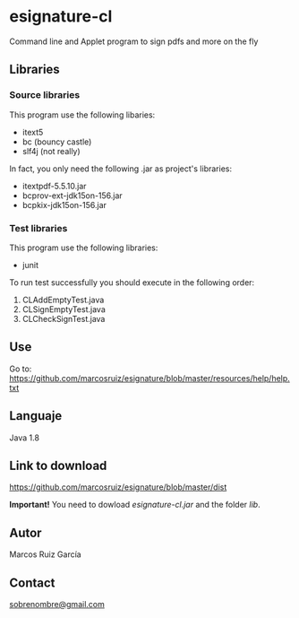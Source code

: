 # esignature-cl

Command line and Applet program to sign pdfs and more on the fly

## Libraries

### Source libraries

This program use the following libaries:

- itext5
- bc (bouncy castle)
- slf4j (not really)

In fact, you only need the following .jar as project's libraries:

- itextpdf-5.5.10.jar
- bcprov-ext-jdk15on-156.jar
- bcpkix-jdk15on-156.jar

### Test libraries

This program use the following libraries:

- junit

To run test successfully you should execute in the following order:

1. CLAddEmptyTest.java
2. CLSignEmptyTest.java
3. CLCheckSignTest.java

## Use

Go to: <https://github.com/marcosruiz/esignature/blob/master/resources/help/help.txt>

## Languaje

Java 1.8

## Link to download

<https://github.com/marcosruiz/esignature/blob/master/dist>

**Important!** You need to dowload *esignature-cl.jar* and the folder *lib*.

## Autor

Marcos Ruiz García

## Contact

sobrenombre@gmail.com

